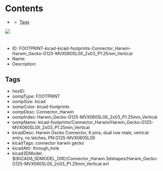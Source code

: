 



Contents
========

* [](#)
	* [Tags](#tags)
  
![][im]
# 

- ID: FOOTPRINT-kicad-kicad-footprints-Connector_Harwin-Harwin_Gecko-G125-MVX0605L0X_2x03_P1.25mm_Vertical
- Name: 
- Description: 

## Tags

- hexID: 
- oompType: FOOTPRINT
- oompSize: kicad
- oompColor: kicad-footprints
- oompDesc: Connector_Harwin
- oompIndex: Harwin_Gecko-G125-MVX0605L0X_2x03_P1.25mm_Vertical
- oompName: kicad-footprints/Connector_Harwin/Harwin_Gecko-G125-MVX0605L0X_2x03_P1.25mm_Vertical
- kicadDesc: Harwin Gecko Connector, 6 pins, dual row male, vertical entry, no latches, PN:G125-MVX0605L0X
- kicadTags: connector harwin gecko
- kicadAttr: through_hole
- kicad3DModel: ${KICAD6_3DMODEL_DIR}/Connector_Harwin.3dshapes/Harwin_Gecko-G125-MVX0605L0X_2x03_P1.25mm_Vertical.wrl



[im]: image.png
